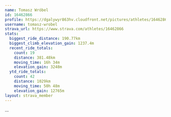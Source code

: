 ```yaml
---
name: Tomasz Wróbel
id: 16462866
profile: https://dgalywyr863hv.cloudfront.net/pictures/athletes/16462866/10169785/1/large.jpg
username: tomasz-wrobel
strava_url: https://www.strava.com/athletes/16462866
stats:
  biggest_ride_distance: 190.77km
  biggest_climb_elevation_gain: 1237.4m
  recent_ride_totals:
    count: 19
    distance: 381.48km
    moving_time: 16h 34m
    elevation_gain: 3248m
  ytd_ride_totals:
    count: 42
    distance: 1029km
    moving_time: 50h 48m
    elevation_gain: 12765m
layout: strava_member
--- 
```

...
